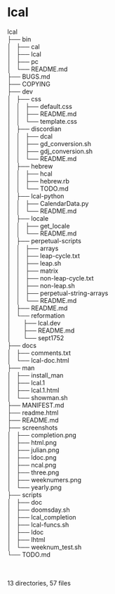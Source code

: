 <html>

<body>
	<h1>lcal</h1><p>
	lcal<br>
	├── bin<br>
	│   ├── cal<br>
	│   ├── lcal<br>
	│   ├── pc<br>
	│   └── README.md<br>
	├── BUGS.md<br>
	├── COPYING<br>
	├── dev<br>
	│   ├── css<br>
	│   │   ├── default.css<br>
	│   │   ├── README.md<br>
	│   │   └── template.css<br>
	│   ├── discordian<br>
	│   │   ├── dcal<br>
	│   │   ├── gd_conversion.sh<br>
	│   │   ├── gdj_conversion.sh<br>
	│   │   └── README.md<br>
	│   ├── hebrew<br>
	│   │   ├── hcal<br>
	│   │   ├── hebrew.rb<br>
	│   │   └── TODO.md<br>
	│   ├── lcal-python<br>
	│   │   ├── CalendarData.py<br>
	│   │   └── README.md<br>
	│   ├── locale<br>
	│   │   ├── get_locale<br>
	│   │   └── README.md<br>
	│   ├── perpetual-scripts<br>
	│   │   ├── arrays<br>
	│   │   ├── leap-cycle.txt<br>
	│   │   ├── leap.sh<br>
	│   │   ├── matrix<br>
	│   │   ├── non-leap-cycle.txt<br>
	│   │   ├── non-leap.sh<br>
	│   │   ├── perpetual-string-arrays<br>
	│   │   └── README.md<br>
	│   ├── README.md<br>
	│   └── reformation<br>
	│   &nbsp;&nbsp;&nbsp; ├── lcal.dev<br>
	│   &nbsp;&nbsp;&nbsp; ├── README.md<br>
	│   &nbsp;&nbsp;&nbsp; └── sept1752<br>
	├── docs<br>
	│   ├── comments.txt<br>
	│   └── lcal-doc.html<br>
	├── man<br>
	│   ├── install_man<br>
	│   ├── lcal.1<br>
	│   ├── lcal.1.html<br>
	│   └── showman.sh<br>
	├── MANIFEST.md<br>
	├── readme.html<br>
	├── README.md<br>
	├── screenshots<br>
	│   ├── completion.png<br>
	│   ├── html.png<br>
	│   ├── julian.png<br>
	│   ├── ldoc.png<br>
	│   ├── ncal.png<br>
	│   ├── three.png<br>
	│   ├── weeknumers.png<br>
	│   └── yearly.png<br>
	├── scripts<br>
	│   ├── doc<br>
	│   ├── doomsday.sh<br>
	│   ├── lcal_completion<br>
	│   ├── lcal-funcs.sh<br>
	│   ├── ldoc<br>
	│   ├── lhtml<br>
	│   └── weeknum_test.sh<br>
	└── TODO.md<br>
	<br><br>
	</p>
	<p>

13 directories, 57 files
</body>
</html>
